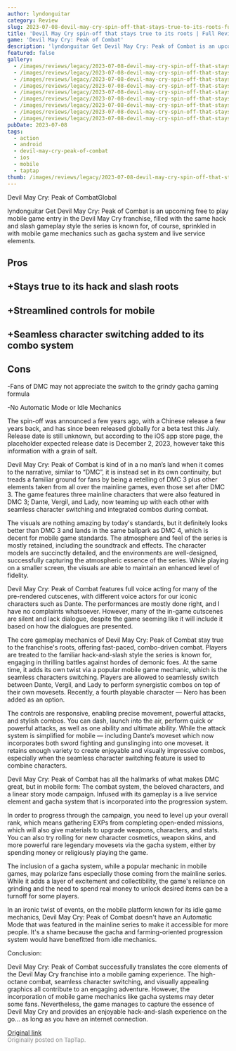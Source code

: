 ```yaml
---
author: lyndonguitar
category: Review
slug: 2023-07-08-devil-may-cry-spin-off-that-stays-true-to-its-roots-full-review-devil-may-cry-peak-of
title: 'Devil May Cry spin-off that stays true to its roots | Full Review - Devil May Cry: Peak of Combat'
game: 'Devil May Cry: Peak of Combat'
description: 'lyndonguitar Get Devil May Cry: Peak of Combat is an upcoming free to play mobile game entry in the Devil May Cry franchise, filled with the same hack and slash gameplay style the series is known for, of course, sprinkled in with mobile game mechanics such as gacha system and live service elements.'
featured: false
gallery:
  - /images/reviews/legacy/2023-07-08-devil-may-cry-spin-off-that-stays-true-to-its-roots--full-review---devil-may-cry-peak-of--0.avif
  - /images/reviews/legacy/2023-07-08-devil-may-cry-spin-off-that-stays-true-to-its-roots--full-review---devil-may-cry-peak-of--1.avif
  - /images/reviews/legacy/2023-07-08-devil-may-cry-spin-off-that-stays-true-to-its-roots--full-review---devil-may-cry-peak-of--2.avif
  - /images/reviews/legacy/2023-07-08-devil-may-cry-spin-off-that-stays-true-to-its-roots--full-review---devil-may-cry-peak-of--3.avif
  - /images/reviews/legacy/2023-07-08-devil-may-cry-spin-off-that-stays-true-to-its-roots--full-review---devil-may-cry-peak-of--4.avif
  - /images/reviews/legacy/2023-07-08-devil-may-cry-spin-off-that-stays-true-to-its-roots--full-review---devil-may-cry-peak-of--5.avif
  - /images/reviews/legacy/2023-07-08-devil-may-cry-spin-off-that-stays-true-to-its-roots--full-review---devil-may-cry-peak-of--6.avif
  - /images/reviews/legacy/2023-07-08-devil-may-cry-spin-off-that-stays-true-to-its-roots--full-review---devil-may-cry-peak-of--7.avif
  - /images/reviews/legacy/2023-07-08-devil-may-cry-spin-off-that-stays-true-to-its-roots--full-review---devil-may-cry-peak-of--8.avif
pubDate: 2023-07-08
tags:
  - action
  - android
  - devil-may-cry-peak-of-combat
  - ios
  - mobile
  - taptap
thumb: /images/reviews/legacy/2023-07-08-devil-may-cry-spin-off-that-stays-true-to-its-roots--full-review---devil-may-cry-peak-of--0.avif
---
```


Devil May Cry: Peak of CombatGlobal

lyndonguitar
Get
Devil May Cry: Peak of Combat is an upcoming free to play mobile game entry in the Devil May Cry franchise, filled with the same hack and slash gameplay style the series is known for, of course, sprinkled in with mobile game mechanics such as gacha system and live service elements.




## Pros



## +Stays true to its hack and slash roots


## +Streamlined controls for mobile


## +Seamless character switching added to its combo system




## Cons


-Fans of DMC may not appreciate the switch to the grindy gacha gaming formula

-No Automatic Mode or Idle Mechanics

The spin-off was announced a few years ago, with a Chinese release a few years back, and has since been released globally for a beta test this July. Release date is still unknown, but according to the iOS app store page, the placeholder expected release date is December 2, 2023, however take this information with a grain of salt.

Devil May Cry: Peak of Combat is kind of in a no man’s land when it comes to the narrative, similar to “DMC”, it is instead set in its own continuity, but treads a familiar ground for fans by being a retelling of DMC 3 plus other elements taken from all over the mainline games, even those set after DMC 3. The game features three mainline characters that were also featured in DMC 3; Dante, Vergil, and Lady, now teaming up with each other with seamless character switching and integrated combos during combat.

The visuals are nothing amazing by today's standards, but it definitely looks better than DMC 3 and lands in the same ballpark as DMC 4, which is decent for mobile game standards. The atmosphere and feel of the series is mostly retained, including the soundtrack and effects. The character models are succinctly detailed, and the environments are well-designed, successfully capturing the atmospheric essence of the series. While playing on a smaller screen, the visuals are able to maintain an enhanced level of fidelity.

Devil May Cry: Peak of Combat features full voice acting for many of the pre-rendered cutscenes, with different voice actors for our iconic characters such as Dante. The performances are mostly done right, and I have no complaints whatsoever. However, many of the in-game cutscenes are silent and lack dialogue, despite the game seeming like it will include it based on how the dialogues are presented.

The core gameplay mechanics of Devil May Cry: Peak of Combat stay true to the franchise's roots, offering fast-paced, combo-driven combat. Players are treated to the familiar hack-and-slash style the series is known for, engaging in thrilling battles against hordes of demonic foes. At the same time, it adds its own twist via a popular mobile game mechanic, which is the seamless characters switching. Players are allowed to seamlessly switch between Dante, Vergil, and Lady to perform synergistic combos on top of their own movesets. Recently, a fourth playable character — Nero  has been added as an option.

The controls are responsive, enabling precise movement, powerful attacks, and stylish combos. You can dash, launch into the air, perform quick or powerful attacks, as well as one ability and ultimate ability. While the attack system is simplified for mobile — including Dante’s moveset which now incorporates both sword fighting and gunslinging into one moveset. it retains enough variety to create enjoyable and visually impressive combos, especially when the seamless character switching feature is used to combine characters.

Devil May Cry: Peak of Combat has all the hallmarks of what makes DMC great, but in mobile form: The combat system, the beloved characters, and a linear story mode campaign. Infused with its gameplay is a live service element and gacha system that is incorporated into the progression system.

In order to progress through the campaign, you need to level up your overall rank, which means gathering EXPs from completing open-ended missions, which will also give materials to upgrade weapons, characters, and stats. You can also try rolling for new character cosmetics, weapon skins, and more powerful rare legendary movesets via the gacha system, either by spending money or religiously playing the game.

The inclusion of a gacha system, while a popular mechanic in mobile games, may polarize fans especially those coming from the mainline series. While it adds a layer of excitement and collectibility, the game's reliance on grinding and the need to spend real money to unlock desired items can be a turnoff for some players.

In an ironic twist of events, on the mobile platform known for its idle game mechanics, Devil May Cry: Peak of Combat doesn't have an Automatic Mode that was featured in the mainline series to make it accessible for more people. It's a shame because the gacha and farming-oriented progression system would have benefitted from idle mechanics.

Conclusion:

Devil May Cry: Peak of Combat successfully translates the core elements of the Devil May Cry franchise into a mobile gaming experience. The high-octane combat, seamless character switching, and visually appealing graphics all contribute to an engaging adventure. However, the incorporation of mobile game mechanics like gacha systems may deter some fans. Nevertheless, the game manages to capture the essence of Devil May Cry and provides an enjoyable hack-and-slash experience on the go… as long as you have an internet connection.

[Original link](https://m.taptap.io/post/5966260?share_id=cbd912929c7c&utm_medium=share&utm_source=discord)<br><span style="font-size: 0.95em; color: #888;">Originally posted on TapTap.</span>